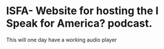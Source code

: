 # ISFA- Website for hosting the I Speak for America? podcast.
This will one day have a working audio player

